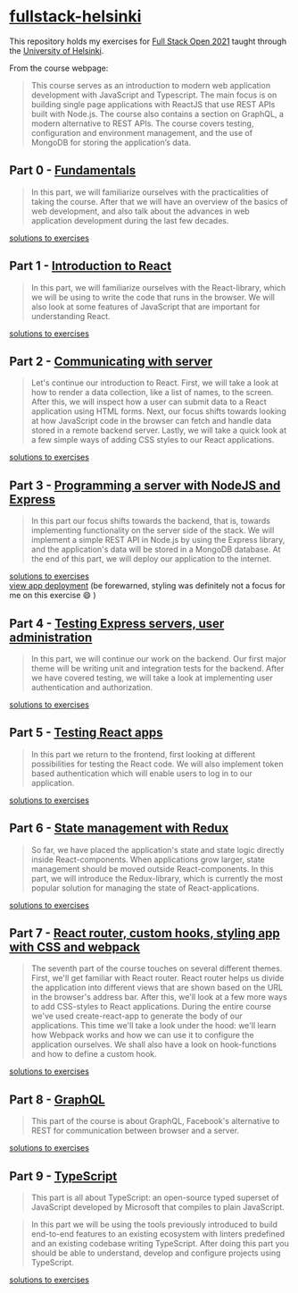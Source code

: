 # [fullstack-helsinki](https://fullstackopen.com/en/)

This repository holds my exercises for [Full Stack Open 2021](https://fullstackopen.com/en/) taught through the [University of Helsinki](https://www.helsinki.fi/en). 

From the course webpage:
>This course serves as an introduction to modern web application development with JavaScript and Typescript. The main focus is on building single page applications with ReactJS that use REST APIs built with Node.js. The course also contains a section on GraphQL, a modern alternative to REST APIs.
>The course covers testing, configuration and environment management, and the use of MongoDB for storing the application’s data.

## Part 0 - [Fundamentals](https://fullstackopen.com/en/part0)
>In this part, we will familiarize ourselves with the practicalities of taking the course. After that we will have an overview of the basics of web development, and also talk about the advances in web application development during the last few decades.

[solutions to exercises](https://github.com/mkcyoung/fullstack-helsinki/tree/main/part0)

## Part 1 - [Introduction to React](https://fullstackopen.com/en/part1)
>In this part, we will familiarize ourselves with the React-library, which we will be using to write the code that runs in the browser. We will also look at some features of JavaScript that are important for understanding React.

[solutions to exercises](https://github.com/mkcyoung/fullstack-helsinki/tree/main/part1)

## Part 2 - [Communicating with server](https://fullstackopen.com/en/part2)
>Let's continue our introduction to React. First, we will take a look at how to render a data collection, like a list of names, to the screen. After this, we will inspect how a user can submit data to a React application using HTML forms. Next, our focus shifts towards looking at how JavaScript code in the browser can fetch and handle data stored in a remote backend server. Lastly, we will take a quick look at a few simple ways of adding CSS styles to our React applications.

[solutions to exercises](https://github.com/mkcyoung/fullstack-helsinki/tree/main/part2)

## Part 3 - [Programming a server with NodeJS and Express](https://fullstackopen.com/en/part3)
>In this part our focus shifts towards the backend, that is, towards implementing functionality on the server side of the stack. We will implement a simple REST API in Node.js by using the Express library, and the application's data will be stored in a MongoDB database. At the end of this part, we will deploy our application to the internet.

[solutions to exercises](https://github.com/mkcyoung/fullstack-part3)  
[view app deployment](https://safe-savannah-96464.herokuapp.com/) (be forewarned, styling was definitely not a focus for me on this exercise :smile: )

## Part 4 - [Testing Express servers, user administration](https://fullstackopen.com/en/part4)
>In this part, we will continue our work on the backend. Our first major theme will be writing unit and integration tests for the backend. After we have covered testing, we will take a look at implementing user authentication and authorization.

[solutions to exercises](https://github.com/mkcyoung/fullstack-helsinki/tree/main/part4)

## Part 5 - [Testing React apps](https://fullstackopen.com/en/part5)
>In this part we return to the frontend, first looking at different possibilities for testing the React code. We will also implement token based authentication which will enable users to log in to our application.

[solutions to exercises](https://github.com/mkcyoung/fullstack-helsinki/tree/main/part5)

## Part 6 - [State management with Redux](https://fullstackopen.com/en/part6)
>So far, we have placed the application's state and state logic directly inside React-components. When applications grow larger, state management should be moved outside React-components. In this part, we will introduce the Redux-library, which is currently the most popular solution for managing the state of React-applications.

[solutions to exercises](https://github.com/mkcyoung/fullstack-helsinki/tree/main/part6)

## Part 7 - [React router, custom hooks, styling app with CSS and webpack](https://fullstackopen.com/en/part7)
>The seventh part of the course touches on several different themes. First, we'll get familiar with React router. React router helps us divide the application into different views that are shown based on the URL in the browser's address bar. After this, we'll look at a few more ways to add CSS-styles to React applications. During the entire course we've used create-react-app to generate the body of our applications. This time we'll take a look under the hood: we'll learn how Webpack works and how we can use it to configure the application ourselves. We shall also have a look on hook-functions and how to define a custom hook.

[solutions to exercises](https://github.com/mkcyoung/fullstack-helsinki/tree/main/part7)

## Part 8 - [GraphQL](https://fullstackopen.com/en/part8)
>This part of the course is about GraphQL, Facebook's alternative to REST for communication between browser and a server.

[solutions to exercises](https://github.com/mkcyoung/fullstack-helsinki/tree/main/part8)

## Part 9 - [TypeScript](https://fullstackopen.com/en/part9)
>This part is all about TypeScript: an open-source typed superset of JavaScript developed by Microsoft that compiles to plain JavaScript.

>In this part we will be using the tools previously introduced to build end-to-end features to an existing ecosystem with linters predefined and an existing codebase writing TypeScript. After doing this part you should be able to understand, develop and configure projects using TypeScript.



[solutions to exercises](https://github.com/mkcyoung/fullstack-helsinki/tree/main/part9)

